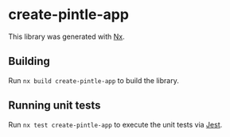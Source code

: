 # create-pintle-app

This library was generated with [Nx](https://nx.dev).

## Building

Run `nx build create-pintle-app` to build the library.

## Running unit tests

Run `nx test create-pintle-app` to execute the unit tests via [Jest](https://jestjs.io).
